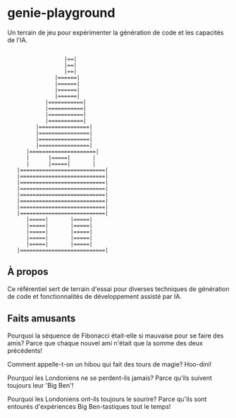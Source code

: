 # genie-playground

Un terrain de jeu pour expérimenter la génération de code et les capacités de l'IA.

```
                      
                  |==|
                  |==|
                  |==|
               |======|
               |======|
               |======|
               |======|
            |===========|
            |===========|
            |===========|
            |===========|
         |================|
         |================|
         |================|
         |================|
      |=====================|
      |      |=====|       |
      |      |=====|       |
   |===========================|
   |===========================|
   |===========================|
   |===========================|
   |===========================|
   |===========================|
   |===========================|
   |===========================|
      |=====|       |=====|
      |=====|       |=====|
      |=====|       |=====|
      |=====|       |=====|
      |=====|       |=====|
   |===========================|
```

## À propos

Ce référentiel sert de terrain d'essai pour diverses techniques de génération de code et fonctionnalités de développement assisté par IA.

## Faits amusants

Pourquoi la séquence de Fibonacci était-elle si mauvaise pour se faire des amis?
Parce que chaque nouvel ami n'était que la somme des deux précédents!

Comment appelle-t-on un hibou qui fait des tours de magie? Hoo-dini!

Pourquoi les Londoniens ne se perdent-ils jamais? Parce qu'ils suivent toujours leur 'Big Ben'!

Pourquoi les Londoniens ont-ils toujours le sourire? Parce qu'ils sont entourés d'expériences Big Ben-tastiques tout le temps!
